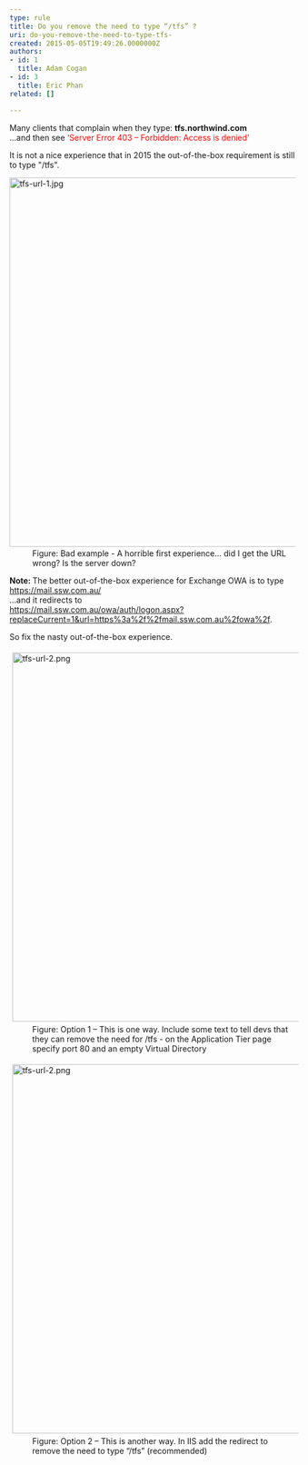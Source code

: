 ```yaml
---
type: rule
title: Do you remove the need to type “/tfs” ?
uri: do-you-remove-the-need-to-type-tfs-
created: 2015-05-05T19:49:26.0000000Z
authors:
- id: 1
  title: Adam Cogan
- id: 3
  title: Eric Phan
related: []

---
```




<span class='intro'> <p class="p1">Many clients that complain when they type&#58; <b>tfs.northwind.com </b><br>...and then see <span class="s1" style="color&#58;#ff0000;"><span style="color&#58;#ff0000;">‘Server Error 403 – Forbidden&#58; Access is denied’​</span></span></p><p class="p1">It is not a nice experience that in 2015 the out-of-the-box requirement is still to type &quot;/tfs&quot;.</p> </span>

<dl class="badImage"><dt>​<img src="/PublishingImages/tfs-url-1.jpg" alt="tfs-url-1.jpg" style="width&#58;650px;" /></dt><dd>Figure&#58; Bad example - A horrible first experience... did I get the URL wrong? Is the server down?​</dd></dl><p> 
   <strong>Note&#58; </strong>The better out-of-the-box experience for Exchange OWA is to type <a href="https&#58;//mail.ssw.com.au/" target="_blank">https&#58;//mail.ssw.com.au/</a><br>...and it redirects to 
   <br>
   <a href="https&#58;//mail.ssw.com.au/owa/auth/logon.aspx?replaceCurrent=1&amp;url=https&#58;//mail.ssw.com.au/owa/" target="_blank">https&#58;//mail.ssw.com.au/owa/auth/logon.aspx?replaceCurrent=1&amp;url=https%3a%2f%2fmail.ssw.com.au%2fowa%2f</a>.</p><p>So fix the nasty out-of-the-box experience.​<br></p><dl class="image"><dt>
      <img src="/PublishingImages/tfs-url-2.png" alt="tfs-url-2.png" style="margin&#58;5px;width&#58;650px;" />
   </dt><dd>Figure&#58; Option 1 – This is one way. Include some text to tell devs that they can remove the need for /tfs - on the Application Tier page specify port 80 and an empty Virtual Directory</dd></dl><dl class="image"><dt>
      <img src="/PublishingImages/tfs-url-3.png" alt="tfs-url-2.png" style="margin&#58;5px;width&#58;650px;" />
   </dt><dd>Figure&#58; Option 2 – This is another way. In IIS add the redirect to remove the need to type “/tfs” 
      <span class="ssw15-rteStyle-Highlight">(recommended)​​</span></dd></dl>


